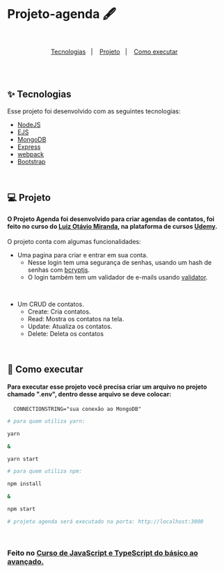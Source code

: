 # Projeto-agenda 🖋

<br>

<p align="center">
  <a href="#-tecnologias">Tecnologias</a>&nbsp;&nbsp;&nbsp;|&nbsp;&nbsp;&nbsp;
  <a href="#-projeto">Projeto</a>&nbsp;&nbsp;&nbsp;|&nbsp;&nbsp;&nbsp;
  <a href="#-como-executar">Como executar</a>&nbsp;&nbsp;&nbsp;
</p>

<br><br>

## ✨ Tecnologias

Esse projeto foi desenvolvido com as seguintes tecnologias:

- [NodeJS](https://nodejs.org/) 
- [EJS](https://ejs.co/)
- [MongoDB](https://www.mongodb.com/)
- [Express](https://expressjs.com/pt-br/)
- [webpack](https://webpack.js.org/)
- [Bootstrap](https://getbootstrap.com/)

<br>

## 💻 Projeto

#### O Projeto Agenda foi desenvolvido para criar agendas de contatos, foi feito no curso do [Luiz Otávio Miranda](https://www.youtube.com/c/Ot%C3%A1vioMiranda), na plataforma de cursos [Udemy](https://www.udemy.com/).

O projeto conta com algumas funcionalidades:

- Uma pagina para criar e entrar em sua conta.
  - Nesse login tem uma segurança de senhas, usando um hash de senhas com [bcryptjs](https://www.npmjs.com/package/bcryptjs).
  - O login também tem um validador de e-mails usando [validator](https://www.npmjs.com/package/validator).
<br>

- Um CRUD de contatos.
  - Create: Cria contatos.
  - Read: Mostra os contatos na tela.
  - Update: Atualiza os contatos.
  - Delete: Deleta os contatos

<br>

## 🚀 Como executar

#### Para executar esse projeto você precisa criar um arquivo no projeto chamado ".env", dentro desse arquivo se deve colocar:

```env
  CONNECTIONSTRING="sua conexão ao MongoDB"
```

```bash 
# para quem utiliza yarn: 

yarn

&

yarn start

# para quem utiliza npm:

npm install

&

npm start

# projeto agenda será executado na porta: http://localhost:3000
```

<br>

### Feito no [Curso de JavaScript e TypeScript do básico ao avançado.](https://www.udemy.com/course/curso-de-javascript-moderno-do-basico-ao-avancado/)
